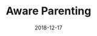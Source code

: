 ---
title: Aware Parenting
type: awareparenting
date: 2018-12-17
url: "/aware-parenting"
queesap: "¿Qué es Aware Parenting?"
queesapdescription: "Aware Parenting (en algunos libros traducido al castellano como *Educación Consciente*) es una filosofía de crianza infantil desarrollada por la Dra. Aletha Solter que tiene el potencial para cambiar el mundo. Basada en investigaciones de vanguardia y hallazgos en el desarrollo infantil, Aware Parenting cuestiona gran parte de las ideas tradicionales acerca de la crianza infantil y propone un nuevo enfoque que puede modificar profundamente la relación del progenitor con su hijo o hija. Los padres que siguen este enfoque crían niños brillantes, compasivos, competentes, no violentos y libres de drogas."
pilaresap: "Los tres pilares de Aware Parenting"
pilaresapdescription: "El enfoque de Aware Parenting consiste en:"
pilaresap1: "Paternidad basada en el apego"
pilaresap1img: "/img/apego_2.svg"
pilaresap1list: ["Parto natural y vínculo temprano.","Mucho contacto físico.","Lactancia prolognada.","Respuesta rápida al llanto.","Sensibilidad a las necesidades del niño."]
pilaresap2: "Disciplina no punitiva"
pilaresap2img: "/img/recompensas2.svg"
pilaresap2list: ["Sin castigos de cualquier tipo.","Sin recompensas o sobornos.","Búsqueda de las necesidades y sentimientos subyacentes.","Gestión de la ira de los padres.","Resolución pacífica de conflictos (reuniones familiares, mediación, etc.)"]
pilaresap3: "Curación del estrés y el trauma"
pilaresap3img: "/img/stress_2.svg"
pilaresap3list: ["Reconocimiento del estrés y el trauma (incluyendo las necesidades no satisfechas) como las causas primarias de los problemas de comportamiento y emocionales.","Énfasis en la prevención del estrés y el trauma.","Reconocimiento de los efectos curativos del juego, la risa y el llanto en el contexto de una relación de amor entre padre e hijo.","Escucha empática y aceptación de las emociones del niño."]
principiosap: "Principios de Aware Parenting"
principiosaplist: ["Los padres conscientes satisfacen las necesidades de contacto físico de sus niños y saben que no los van “estropear” o a “malcriar” de esta manera.","Los padres conscientes aceptan toda la gama de emociones de sus hijos y los escuchan sin juzgarlos, permitiendo las expresiones de sus sentimientos. Se dan cuenta de que no pueden prevenir toda la tristeza, la rabia o la frustración de sus hijos, y no intentan parar las manifestaciones de sus sensaciones dolorosas, expresadas a través del llanto o las rabietas.","Los padres conscientes ofrecen el estímulo apropiado en función de la edad de sus hijos, y confían en la habilidad de sus hijos para aprender a su manera y a su propio ritmo. No intentan apresurar a sus hijos rápidamente hacia nuevas etapas en su desarrollo.","Los padres conscientes ofrecen motivación a sus hijos para que aprendan nuevas habilidades, pero no juzgan sus logros con críticas o “alabanzas evaluativas”.","Los padres conscientes pasan tiempo todos los días con sus hijos, dándoles su completa atención. Durante este tiempo especial y cualitativo, observan, escuchan, responden, y participan en el juego de sus hijos (cuando son invitados), pero evitan dirigir sus actividades.","Los padres conscientes protegen a sus hijos contra los peligros, pero no intentan prevenir todos los errores, problemas, o conflictos de sus hijos.","Los padres conscientes animan a sus hijos a resolver sus problemas de forma autónoma y les ayudan solamente cuando están necesitados. No solucionan los problemas de sus hijos para su propia satisfacción.","Los padres conscientes fijan fronteras y límites razonables, dirigen suavemente a sus hijos hacia comportamientos aceptables, y consideran las necesidades de todos cuando solucionan un conflicto. No controlan a sus hijos con sobornos, recompensas, amenazas, o castigo de ninguna clase.","Los padres conscientes saben cuidar de sí mismos, y son honestos con sus propias necesidades y sentimientos. No se sacrifican hasta el punto volverse resentidos.","Los padres conscientes se esfuerzan en darse cuenta de las maneras en las cuales su propio dolor de la niñez interfiere con su capacidad para ser buenos padres, y hacen esfuerzos conscientes para evitar pasar sus propias desdichas a sus hijos."]
apinstitute: "El Aware Parenting Institute"
apinstitutedescription: "El [Aware Parenting Institute](http://www.awareparenting.com) es una organización internacional dirigida por Aletha Solter (psicóloga americana y suiza) para difundir la filosofía descrita en sus libros. Cuatro de los cinco libros escritos por Aletha Solter han sido traducidos al castellano y publicados por la editorial Medici.<br><br>*Puedes encontrar una descripción de esta filosofía de la educación en los libros de Aletha Solter: Mi bebé lo entiende todo, Niños que cooperan (antes Mi niño lo entiende todo), Llantos y rabietas.Ediciones Medici, Barcelona, España. (Titulos en inglés: The Aware Baby, Cooperative and connected (Helping Young Children Flourish), y Tears and Tantrums.)*"

---